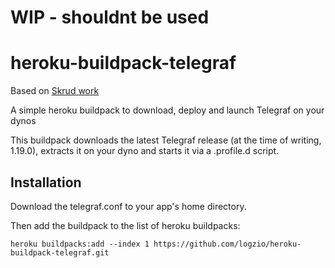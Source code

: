 # WIP - shouldnt be used

# heroku-buildpack-telegraf

Based on [Skrud work](https://github.com/skrud/heroku-buildpack-telegraf)

A simple heroku buildpack to download, deploy and launch Telegraf on your dynos

This buildpack downloads the latest Telegraf release (at the time of writing, 1.19.0), extracts it on your dyno and starts it via a .profile.d script.

## Installation
Download the telegraf.conf to your app's home directory.


Then add the buildpack to the list of heroku buildpacks:

    heroku buildpacks:add --index 1 https://github.com/logzio/heroku-buildpack-telegraf.git


